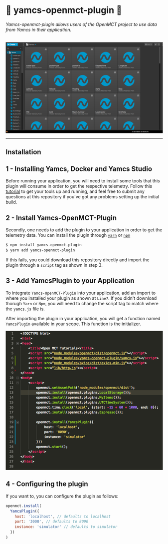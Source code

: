 # :rocket: yamcs-openmct-plugin :rocket:

######  Yamcs-openmct-plugin allows users of the OpenMCT project to use data from Yamcs in their application. 

![](telemetry_src.png)

---
## Installation


## 1 - Installing Yamcs, Docker and Yamcs Studio

Before running your application, you will need to install some tools that this plugin will consume in order to get the respective telemetry. Follow this [tutorial](http://www.yamcs.org/running/) to get your tools up and running, and feel free to submit any questions at this repository if you've got any problems setting up the initial build.

## 2 - Install Yamcs-OpenMCT-Plugin

Secondly, one needs to add the plugin to your application in order to get the telemetry data. You can install the plugin through [`yarn`](https://yarnpkg.com/lang/en/) or [`npm`](https://www.npmjs.com/)

```sh
$ npm install yamcs-openmct-plugin
$ yarn add yamcs-openmct-plugin
```

If this fails, you could download this repository directly and import the plugin through a `script` tag as shown in step 3. 

## 3 - Add YamcsPlugin to your Application

To integrate `Yamcs-OpenMCT-Plugin` into your application, add an import to where you installed your plugin as shown at `Line7`. If you didn't download thorugh `Yarn` or `Npm`, you will need to change the script tag to match where the `yamcs.js` file is. 

After importing the plugin in your application, you will get a function named `YamcsPlugin` available in your scope. This function is the initializer.

![](yamcs_src.png)

## 4 - Configuring the plugin

If you want to, you can configure the plugin as follows:

```js
openmct.install(
  YamcsPlugin({
    host: 'localhost', // defaults to localhost
    port: '3000', // defaults to 8090
    instance: 'simulator' // defaults to simulator
  })
)
```
